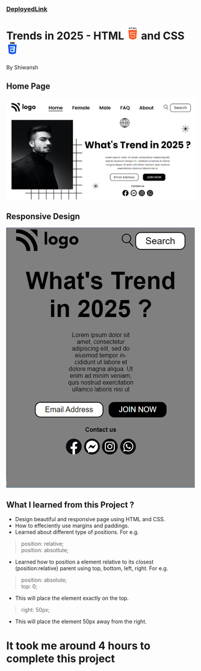 ### [DeployedLink](https://www.google.com)
# Trends in 2025 - HTML ![](./readmeImgs/html-5.png) and CSS ![](./readmeImgs/css-3.png)
By Shiwansh

## Home Page
![HomePage](./readmeImgs/TrendsIn2025-Home.PNG)
## Responsive Design 
![ResponsiveDesign](./readmeImgs/responsive-design.PNG)

## What I learned from this Project ?
- Design beautiful and responsive page using HTML and CSS.
- How to effeciently use margins and paddings.
- Learned about different type of positions. For e.g.
> position: relative;  
> position: absotlute;
- Learned how to position a element relative to its closest (position:relative) parent using top, bottom, left, right. For e.g.
> position: absolute;  
> top: 0;
- This will place the element exactly on the top.
> right: 50px;
- This will place the element 50px away from the right.


# It took me around 4 hours to complete this project
